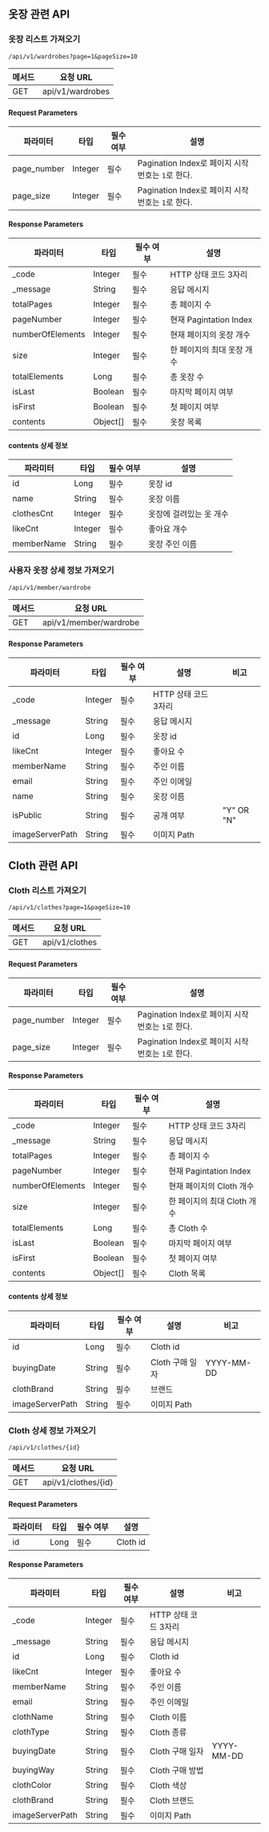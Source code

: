 ## 옷장 관련 API 
### 옷장 리스트 가져오기 
```
/api/v1/wardrobes?page=1&pageSize=10 
```

|메서드|요청 URL|
|------|---|
|GET|api/v1/wardrobes|

#### Request Parameters 
|파라미터|타입|필수 여부|설명|
|------|---|---|---|
|page_number|Integer|필수|Pagination Index로 페이지 시작 번호는 `1`로 한다.|
|page_size|Integer|필수|Pagination Index로 페이지 시작 번호는 `1`로 한다.|


#### Response Parameters 
|파라미터|타입|필수 여부|설명|
|------|---|---|---|
|_code|Integer|필수|HTTP 상태 코드 3자리|
|_message|String|필수|응답 메시지|
|totalPages|Integer|필수|총 페이지 수|
|pageNumber|Integer|필수|현재 Pagintation Index|
|numberOfElements|Integer|필수|현재 페이지의 옷장 개수|
|size|Integer|필수|한 페이지의 최대 옷장 개수|
|totalElements|Long|필수|총 옷장 수|
|isLast|Boolean|필수|마지막 페이지 여부|
|isFirst|Boolean|필수|첫 페이지 여부|
|contents|Object[]|필수|옷장 목록|

#### contents 상세 정보 
|파라미터|타입|필수 여부|설명|
|------|---|---|---|
|id|Long|필수|옷장 id|
|name|String|필수|옷장 이름|
|clothesCnt|Integer|필수|옷장에 걸려있는 옷 개수|
|likeCnt|Integer|필수|좋아요 개수|
|memberName|String|필수|옷장 주인 이름|

### 사용자 옷장 상세 정보 가져오기
```
/api/v1/member/wardrobe 
```

|메서드|요청 URL|
|------|---|
|GET|api/v1/member/wardrobe|

#### Response Parameters
|파라미터|타입|필수 여부|설명|비고|
|------|---|---|---|---|
|_code|Integer|필수|HTTP 상태 코드 3자리||
|_message|String|필수|응답 메시지||
|id|Long|필수|옷장 id||
|likeCnt|Integer|필수|좋아요 수||
|memberName|String|필수|주인 이름||
|email|String|필수|주인 이메일||
|name|String|필수|옷장 이름||
|isPublic|String|필수|공개 여부|"Y" OR "N"|
|imageServerPath|String|필수|이미지 Path||

## Cloth 관련 API
### Cloth 리스트 가져오기
```
/api/v1/clothes?page=1&pageSize=10 
```

|메서드|요청 URL|
|------|---|
|GET|api/v1/clothes|

#### Request Parameters
|파라미터|타입|필수 여부|설명|
|------|---|---|---|
|page_number|Integer|필수|Pagination Index로 페이지 시작 번호는 `1`로 한다.|
|page_size|Integer|필수|Pagination Index로 페이지 시작 번호는 `1`로 한다.|


#### Response Parameters
|파라미터|타입|필수 여부|설명|
|------|---|---|---|
|_code|Integer|필수|HTTP 상태 코드 3자리|
|_message|String|필수|응답 메시지|
|totalPages|Integer|필수|총 페이지 수|
|pageNumber|Integer|필수|현재 Pagintation Index|
|numberOfElements|Integer|필수|현재 페이지의 Cloth 개수|
|size|Integer|필수|한 페이지의 최대 Cloth 개수|
|totalElements|Long|필수|총 Cloth 수|
|isLast|Boolean|필수|마지막 페이지 여부|
|isFirst|Boolean|필수|첫 페이지 여부|
|contents|Object[]|필수|Cloth 목록|

#### contents 상세 정보
|파라미터|타입|필수 여부|설명|비고|
|------|---|---|---|---|
|id|Long|필수|Cloth id|
|buyingDate|String|필수|Cloth 구매 일자|YYYY-MM-DD|
|clothBrand|String|필수|브랜드|
|imageServerPath|String|필수|이미지 Path|

### Cloth 상세 정보 가져오기
```
/api/v1/clothes/{id}
```

|메서드|요청 URL|
|------|---|
|GET|api/v1/clothes/{id}|

#### Request Parameters 
|파라미터|타입|필수 여부|설명|
|------|---|---|---|
|id|Long|필수|Cloth id|

#### Response Parameters
|파라미터|타입|필수 여부|설명|비고|
|------|---|---|---|---|
|_code|Integer|필수|HTTP 상태 코드 3자리||
|_message|String|필수|응답 메시지||
|id|Long|필수|Cloth id||
|likeCnt|Integer|필수|좋아요 수||
|memberName|String|필수|주인 이름||
|email|String|필수|주인 이메일||
|clothName|String|필수|Cloth 이름||
|clothType|String|필수|Cloth 종류||
|buyingDate|String|필수|Cloth 구매 일자|YYYY-MM-DD|
|buyingWay|String|필수|Cloth 구매 방법||
|clothColor|String|필수|Cloth 색상||
|clothBrand|String|필수|Cloth 브랜드||
|imageServerPath|String|필수|이미지 Path||



